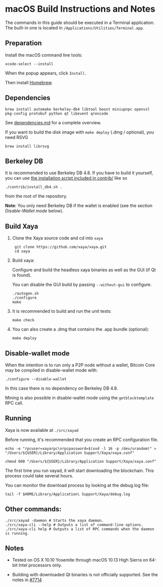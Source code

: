 macOS Build Instructions and Notes
==================================
The commands in this guide should be executed in a Terminal application.
The built-in one is located in `/Applications/Utilities/Terminal.app`.

Preparation
-----------
Install the macOS command line tools:

`xcode-select --install`

When the popup appears, click `Install`.

Then install [Homebrew](https://brew.sh).

Dependencies
------------

    brew install automake berkeley-db4 libtool boost miniupnpc openssl pkg-config protobuf python qt libevent qrencode

See [dependencies.md](dependencies.md) for a complete overview.

If you want to build the disk image with `make deploy` (.dmg / optional), you need RSVG

    brew install librsvg

Berkeley DB
-----------
It is recommended to use Berkeley DB 4.8. If you have to build it yourself,
you can use [the installation script included in contrib/](/contrib/install_db4.sh)
like so

```shell
./contrib/install_db4.sh .
```

from the root of the repository.

**Note**: You only need Berkeley DB if the wallet is enabled (see the section *Disable-Wallet mode* below).

Build Xaya
----------

1. Clone the Xaya source code and cd into `xaya`

        git clone https://github.com/xaya/xaya.git
        cd xaya

2.  Build xaya:

    Configure and build the headless xaya binaries as well as the GUI (if Qt is found).

    You can disable the GUI build by passing `--without-gui` to configure.

        ./autogen.sh
        ./configure
        make

3.  It is recommended to build and run the unit tests:

        make check

4.  You can also create a .dmg that contains the .app bundle (optional):

        make deploy

Disable-wallet mode
--------------------
When the intention is to run only a P2P node without a wallet, Bitcoin Core may be compiled in
disable-wallet mode with:

    ./configure --disable-wallet

In this case there is no dependency on Berkeley DB 4.8.

Mining is also possible in disable-wallet mode using the `getblocktemplate` RPC call.

Running
-------

Xaya is now available at `./src/xayad`

Before running, it's recommended that you create an RPC configuration file.

    echo -e "rpcuser=xayarpc\nrpcpassword=$(xxd -l 16 -p /dev/urandom)" > "/Users/${USER}/Library/Application Support/Xaya/xaya.conf"

    chmod 600 "/Users/${USER}/Library/Application Support/Xaya/xaya.conf"

The first time you run xayad, it will start downloading the blockchain. This process could take several hours.

You can monitor the download process by looking at the debug.log file:

    tail -f $HOME/Library/Application\ Support/Xaya/debug.log

Other commands:
---------------

    ./src/xayad -daemon # Starts the xaya daemon.
    ./src/xaya-cli --help # Outputs a list of command-line options.
    ./src/xaya-cli help # Outputs a list of RPC commands when the daemon is running.

Notes
-----

* Tested on OS X 10.10 Yosemite through macOS 10.13 High Sierra on 64-bit Intel processors only.

* Building with downloaded Qt binaries is not officially supported. See the notes in [#7714](https://github.com/bitcoin/bitcoin/issues/7714)

